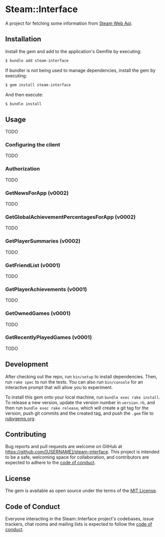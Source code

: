 # Steam::Interface

A project for fetching some information from [Steam Web Api](https://developer.valvesoftware.com/wiki/Steam_Web_API).

## Installation

Install the gem and add to the application's Gemfile by executing:

```bash
$ bundle add steam-interface
```

If bundler is not being used to manage dependencies, install the gem by executing:

```bash
$ gem install steam-interface
```

And then execute:

```bash
$ bundle install
```

## Usage
TODO

### Configuring the client
TODO

### Authorization
TODO

### GetNewsForApp (v0002)
TODO

### GetGlobalAchievementPercentagesForApp (v0002)
TODO

### GetPlayerSummaries (v0002)
TODO

### GetFriendList (v0001)
TODO

### GetPlayerAchievements (v0001)
TODO

### GetOwnedGames (v0001)
TODO

### GetRecentlyPlayedGames (v0001)
TODO

## Development

After checking out the repo, run `bin/setup` to install dependencies. Then, run `rake spec` to run the tests. You can also run `bin/console` for an interactive prompt that will allow you to experiment.

To install this gem onto your local machine, run `bundle exec rake install`. To release a new version, update the version number in `version.rb`, and then run `bundle exec rake release`, which will create a git tag for the version, push git commits and the created tag, and push the `.gem` file to [rubygems.org](https://rubygems.org).

## Contributing

Bug reports and pull requests are welcome on GitHub at https://github.com/[USERNAME]/steam-interface. This project is intended to be a safe, welcoming space for collaboration, and contributors are expected to adhere to the [code of conduct](https://github.com/sosolidkk/steam-interface/blob/main/CODE_OF_CONDUCT.md).

## License

The gem is available as open source under the terms of the [MIT License](https://opensource.org/licenses/MIT).

## Code of Conduct

Everyone interacting in the Steam::Interface project's codebases, issue trackers, chat rooms and mailing lists is expected to follow the [code of conduct](https://github.com/[USERNAME]/steam-interface/blob/main/CODE_OF_CONDUCT.md).
